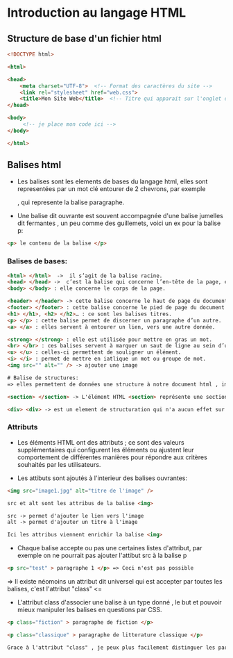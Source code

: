 # Introduction au langage HTML 

## Structure de base d'un fichier html 

```html
<!DOCTYPE html>

<html>

<head> 
    <meta charset="UTF-8">  <!-- Format des caractères du site -->
    <link rel="stylesheet" href="web.css">
    <title>Mon Site Web</title>  <!-- Titre qui apparait sur l'onglet du site -->
</head>

<body>
     <!-- je place mon code ici -->
</body>

</html>
```

## Balises html 

- Les balises sont les elements de bases du langage html, elles sont representées par un mot clé entourer de 2 chevrons, par exemple <p> , qui represente la balise paragraphe.  

- Une balise dit ouvrante est souvent accompagnée d'une balise jumelles dit fermantes , un peu comme des guillemets, voici un ex pour la balise p:  
```html  
<p> le contenu de la balise </p> 
```

### Balises de bases: 
```html 
<html> </html>  ->  il s’agit de la balise racine. 
<head> </head> ->  c’est la balise qui concerne l’en-tête de la page, elle contient des meta-données.
<body> </body> : elle concerne le corps de la page.

<header> </header> -> cette balise concerne le haut de page du document.
<footer> </footer> : cette balise concerne le pied de page du document.
<h1> </h1>, <h2> </h2>… : ce sont les balises titres. 
<p> </p> : cette balise permet de discerner un paragraphe d’un autre. 
<a> </a> : elles servent à entourer un lien, vers une autre donnée. 

<strong> </strong> : elle est utilisée pour mettre en gras un mot.
<br> </br> : ces balises servent à marquer un saut de ligne au sein d’un contenu textuel.
<u> </u> : celles-ci permettent de souligner un élément.
<i> </i> : permet de mettre en iatlique un mot ou groupe de mot.
<img src="" alt="" /> -> ajouter une image

# Balise de structures:
=> elles permettent de données une structure à notre document html , important pour mieux gerer le style avec css

<section> </section> -> L'élément HTML <section> représente une section générique d'un document, par exemple un groupe de contenu thématique

<div> <div> -> est un element de structuration qui n'a aucun effet sur le contenu, tant qu'il n'est pas utilisé par du css.

```
### Attributs
- Les éléments HTML ont des attributs ; ce sont des valeurs supplémentaires qui configurent les éléments ou ajustent leur comportement de différentes manières pour répondre aux critères souhaités par les utilisateurs.

- Les attibuts sont ajoutés à l'interieur des balises ouvrantes: 
```html
<img src="image1.jpg" alt="titre de l'image" />

src et alt sont les attribus de la balise <img> 

src -> permet d'ajouter le lien vers l'image
alt -> permet d'ajouter un titre à l'image 

Ici les attribus viennent enrichir la balise <img>
``` 
- Chaque balise accepte ou pas une certaines listes d'attribut, par exemple on ne pourrait pas ajouter l'attibut src à la balise p
```html 
<p src="test" > paragraphe 1 </p> => Ceci n'est pas possible
```

=> Il existe néomoins un attribut dit universel qui est accepter par toutes les balises, c'est l'attribut "class"  <=

- L'attribut class d'associer une balise à un type donné , le but et pouvoir mieux manipuler les balises en questions par CSS.
```html
<p class="fiction" > paragraphe de fiction </p>

<p class="classique" > paragraphe de litterature classique </p>

Grace à l'attribut "class" , je peux plus facilement distinguer les paragraphes de litterature classique de ce de fiction
```